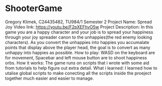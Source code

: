 # ShooterGame
Gregory Klimek, C24435482, TU984/1 Semester 2
Project Name: Spread Joy
Video link: https://youtu.be/F2pXEFhvO5w
Project Description: In this game you are a happy character and your job is to spread your happiness through your joy spreader canon to the unhappies(the red enemy looking characters). As you convert the unhappies into happies you accumalate points that display above the player head, the goal is to convert as many unhappy into happies as possible.
How to play: WASD on the keyboard are for movement, Spacebar and left mouse button are to shoot happiness orbs.
How it works: The game runs on scripts that i wrote with some aid from tutorials to help figure out extra detail.
What i learned: I learned how to utalise global scripts to make conecting all the scripts inside the proeject together much easier and easier to manage.
